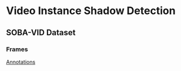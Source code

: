 # Video Instance Shadow Detection

## SOBA-VID Dataset
### Frames
[Annotations](https://mycuhk-my.sharepoint.com/:u:/g/personal/1155147234_link_cuhk_edu_hk/ERhqChIX0AtKn9yq_YaLJJgB08QgVw9HkgViByGK2emySg?e=rRwnqP)

